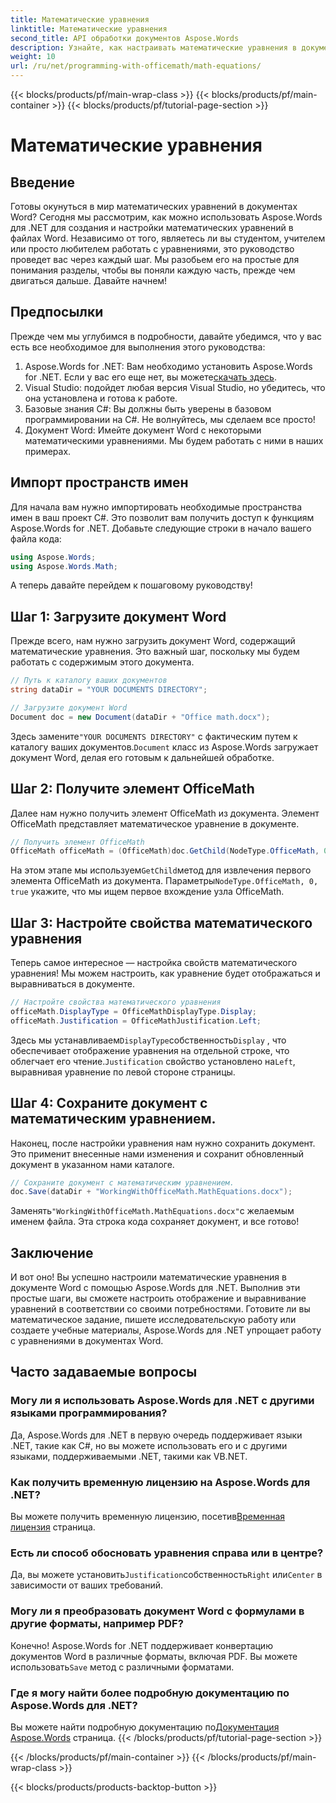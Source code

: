 ```yaml
---
title: Математические уравнения
linktitle: Математические уравнения
second_title: API обработки документов Aspose.Words
description: Узнайте, как настраивать математические уравнения в документах Word с помощью Aspose.Words для .NET. Пошаговое руководство с примерами, часто задаваемыми вопросами и многим другим.
weight: 10
url: /ru/net/programming-with-officemath/math-equations/
---
```


{{< blocks/products/pf/main-wrap-class >}}
{{< blocks/products/pf/main-container >}}
{{< blocks/products/pf/tutorial-page-section >}}

# Математические уравнения

## Введение

Готовы окунуться в мир математических уравнений в документах Word? Сегодня мы рассмотрим, как можно использовать Aspose.Words для .NET для создания и настройки математических уравнений в файлах Word. Независимо от того, являетесь ли вы студентом, учителем или просто любителем работать с уравнениями, это руководство проведет вас через каждый шаг. Мы разобьем его на простые для понимания разделы, чтобы вы поняли каждую часть, прежде чем двигаться дальше. Давайте начнем!

## Предпосылки

Прежде чем мы углубимся в подробности, давайте убедимся, что у вас есть все необходимое для выполнения этого руководства:

1.  Aspose.Words for .NET: Вам необходимо установить Aspose.Words for .NET. Если у вас его еще нет, вы можете[скачать здесь](https://releases.aspose.com/words/net/).
2. Visual Studio: подойдет любая версия Visual Studio, но убедитесь, что она установлена и готова к работе.
3. Базовые знания C#: Вы должны быть уверены в базовом программировании на C#. Не волнуйтесь, мы сделаем все просто!
4. Документ Word: Имейте документ Word с некоторыми математическими уравнениями. Мы будем работать с ними в наших примерах.

## Импорт пространств имен

Для начала вам нужно импортировать необходимые пространства имен в ваш проект C#. Это позволит вам получить доступ к функциям Aspose.Words for .NET. Добавьте следующие строки в начало вашего файла кода:

```csharp
using Aspose.Words;
using Aspose.Words.Math;
```

А теперь давайте перейдем к пошаговому руководству!

## Шаг 1: Загрузите документ Word

Прежде всего, нам нужно загрузить документ Word, содержащий математические уравнения. Это важный шаг, поскольку мы будем работать с содержимым этого документа.

```csharp
// Путь к каталогу ваших документов
string dataDir = "YOUR DOCUMENTS DIRECTORY";

// Загрузите документ Word
Document doc = new Document(dataDir + "Office math.docx");
```

 Здесь замените`"YOUR DOCUMENTS DIRECTORY"` с фактическим путем к каталогу ваших документов.`Document` класс из Aspose.Words загружает документ Word, делая его готовым к дальнейшей обработке.

## Шаг 2: Получите элемент OfficeMath

Далее нам нужно получить элемент OfficeMath из документа. Элемент OfficeMath представляет математическое уравнение в документе.

```csharp
// Получить элемент OfficeMath
OfficeMath officeMath = (OfficeMath)doc.GetChild(NodeType.OfficeMath, 0, true);
```

 На этом этапе мы используем`GetChild`метод для извлечения первого элемента OfficeMath из документа. Параметры`NodeType.OfficeMath, 0, true` укажите, что мы ищем первое вхождение узла OfficeMath.

## Шаг 3: Настройте свойства математического уравнения

Теперь самое интересное — настройка свойств математического уравнения! Мы можем настроить, как уравнение будет отображаться и выравниваться в документе.

```csharp
// Настройте свойства математического уравнения
officeMath.DisplayType = OfficeMathDisplayType.Display;
officeMath.Justification = OfficeMathJustification.Left;
```

 Здесь мы устанавливаем`DisplayType`собственность`Display` , что обеспечивает отображение уравнения на отдельной строке, что облегчает его чтение.`Justification` свойство установлено на`Left`, выравнивая уравнение по левой стороне страницы.

## Шаг 4: Сохраните документ с математическим уравнением.

Наконец, после настройки уравнения нам нужно сохранить документ. Это применит внесенные нами изменения и сохранит обновленный документ в указанном нами каталоге.

```csharp
// Сохраните документ с математическим уравнением.
doc.Save(dataDir + "WorkingWithOfficeMath.MathEquations.docx");
```

 Заменять`"WorkingWithOfficeMath.MathEquations.docx"`с желаемым именем файла. Эта строка кода сохраняет документ, и все готово!

## Заключение

И вот оно! Вы успешно настроили математические уравнения в документе Word с помощью Aspose.Words для .NET. Выполнив эти простые шаги, вы сможете настроить отображение и выравнивание уравнений в соответствии со своими потребностями. Готовите ли вы математическое задание, пишете исследовательскую работу или создаете учебные материалы, Aspose.Words для .NET упрощает работу с уравнениями в документах Word.

## Часто задаваемые вопросы

### Могу ли я использовать Aspose.Words для .NET с другими языками программирования?
Да, Aspose.Words для .NET в первую очередь поддерживает языки .NET, такие как C#, но вы можете использовать его и с другими языками, поддерживаемыми .NET, такими как VB.NET.

### Как получить временную лицензию на Aspose.Words для .NET?
 Вы можете получить временную лицензию, посетив[Временная лицензия](https://purchase.aspose.com/temporary-license/) страница.

### Есть ли способ обосновать уравнения справа или в центре?
 Да, вы можете установить`Justification`собственность`Right` или`Center` в зависимости от ваших требований.

### Могу ли я преобразовать документ Word с формулами в другие форматы, например PDF?
Конечно! Aspose.Words for .NET поддерживает конвертацию документов Word в различные форматы, включая PDF. Вы можете использовать`Save` метод с различными форматами.

### Где я могу найти более подробную документацию по Aspose.Words для .NET?
 Вы можете найти подробную документацию по[Документация Aspose.Words](https://reference.aspose.com/words/net/) страница.
{{< /blocks/products/pf/tutorial-page-section >}}

{{< /blocks/products/pf/main-container >}}
{{< /blocks/products/pf/main-wrap-class >}}

{{< blocks/products/products-backtop-button >}}
